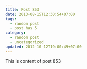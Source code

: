```yaml
---
title: Post 853
date: 2013-08-15T12:30:54+07:00
tags:
  - random post
  - post has 5
category:
  - random post
  - uncategorized
updated: 2012-10-12T19:00:49+07:00
---
```

This is content of post 853